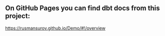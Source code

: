 ## **On GitHub Pages you can find dbt docs from this project:**
https://rusmansurov.github.io/Demo/#!/overview